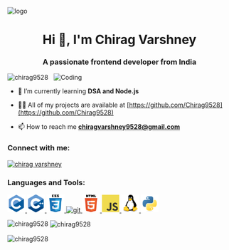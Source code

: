 ![logo](https://mir-s3-cdn-cf.behance.net/project_modules/max_1200/79731568097599.5b50bca477735.jpg)
<h1 align="center">Hi 👋, I'm Chirag Varshney</h1>
<h3 align="center">A passionate frontend developer from India</h3>
<img align ="right" alt = "Coding" width = "400" src="https://cdn.dribbble.com/users/1162077/screenshots/3848914/media/7ed7d5ca074b48b328150e5a231e8d1f.gif">

<p align="left"> <img src="https://komarev.com/ghpvc/?username=chirag9528&label=Profile%20views&color=0e75b6&style=flat" alt="chirag9528" /> </p>

- 🌱 I’m currently learning **DSA and Node.js**

- 👨‍💻 All of my projects are available at [https://github.com/Chirag9528](https://github.com/Chirag9528)

- 📫 How to reach me **chiragvarshney9528@gmail.com**

<h3 align="left">Connect with me:</h3>
<p align="left">
<a href="https://linkedin.com/in/chirag-varshney-039964225/" target="blank"><img align="center" src="https://raw.githubusercontent.com/rahuldkjain/github-profile-readme-generator/master/src/images/icons/Social/linked-in-alt.svg" alt="chirag varshney" height="30" width="40" /></a>
<!-- <a href="https://www.hackerrank.com/chiragvarshney71" target="blank"><img align="center" src="https://raw.githubusercontent.com/rahuldkjain/github-profile-readme-generator/master/src/images/icons/Social/hackerrank.svg" alt="@chiragvarshney71" height="30" width="40" /></a>
<a href="https://codeforces.com/profile/chiragvarshney_9528" target="blank"><img align="center" src="https://raw.githubusercontent.com/rahuldkjain/github-profile-readme-generator/master/src/images/icons/Social/codeforces.svg" alt="chiragvarshney_9528" height="30" width="40" /></a>
<a href="https://www.leetcode.com/chirag7078" target="blank"><img align="center" src="https://raw.githubusercontent.com/rahuldkjain/github-profile-readme-generator/master/src/images/icons/Social/leet-code.svg" alt="chirag7078" height="30" width="40" /></a> -->
</p>

<h3 align="left">Languages and Tools:</h3>
<p align="left"> <a href="https://www.cprogramming.com/" target="_blank" rel="noreferrer"> <img src="https://raw.githubusercontent.com/devicons/devicon/master/icons/c/c-original.svg" alt="c" width="40" height="40"/> </a> <a href="https://www.w3schools.com/cpp/" target="_blank" rel="noreferrer"> <img src="https://raw.githubusercontent.com/devicons/devicon/master/icons/cplusplus/cplusplus-original.svg" alt="cplusplus" width="40" height="40"/> </a> <a href="https://www.w3schools.com/css/" target="_blank" rel="noreferrer"> <img src="https://raw.githubusercontent.com/devicons/devicon/master/icons/css3/css3-original-wordmark.svg" alt="css3" width="40" height="40"/> </a> <a href="https://git-scm.com/" target="_blank" rel="noreferrer"> <img src="https://www.vectorlogo.zone/logos/git-scm/git-scm-icon.svg" alt="git" width="40" height="40"/> </a> <a href="https://www.w3.org/html/" target="_blank" rel="noreferrer"> <img src="https://raw.githubusercontent.com/devicons/devicon/master/icons/html5/html5-original-wordmark.svg" alt="html5" width="40" height="40"/> </a> <a href="https://developer.mozilla.org/en-US/docs/Web/JavaScript" target="_blank" rel="noreferrer"> <img src="https://raw.githubusercontent.com/devicons/devicon/master/icons/javascript/javascript-original.svg" alt="javascript" width="40" height="40"/> </a> <a href="https://www.linux.org/" target="_blank" rel="noreferrer"> <img src="https://raw.githubusercontent.com/devicons/devicon/master/icons/linux/linux-original.svg" alt="linux" width="40" height="40"/> </a> <a href="https://www.python.org" target="_blank" rel="noreferrer"> <img src="https://raw.githubusercontent.com/devicons/devicon/master/icons/python/python-original.svg" alt="python" width="40" height="40"/> </a> </p>

<p><img align="left" src="https://github-readme-stats.vercel.app/api/top-langs?username=chirag9528&show_icons=true&locale=en&layout=compact" alt="chirag9528" /></p>

<p>&nbsp;<img align="center" src="https://github-readme-stats.vercel.app/api?username=chirag9528&show_icons=true&locale=en" alt="chirag9528" /></p>

<p><img align="center" src="https://github-readme-streak-stats.herokuapp.com/?user=chirag9528&" alt="chirag9528" /></p>
